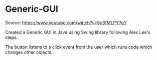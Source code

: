 # Generic-GUI
Source: https://www.youtube.com/watch?v=5o3fMLPY7qY

Created a Generic GUI in Java using Swing library following Alex Lee's steps. 

The button listens to a click event from the user which runs code which changes other objects. 
